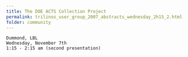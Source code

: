 ```yaml
---
title: The DOE ACTS Collection Project
permalink: trilinos_user_group_2007_abstracts_wednesday_2h15_2.html
folder: community
---
```


    Dummond, LBL
    Wednesday, November 7th  
    1:15 - 2:15 am (second presentation)